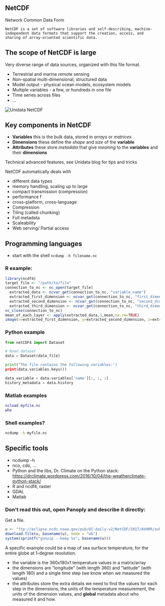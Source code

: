 ## NetCDF

Network Common Data Form

```
NetCDF is a set of software libraries and self-describing, machine-independent data formats that support the creation, access, and sharing of array-oriented scientific data.
```

## The scope of NetCDF is large

Very diverse range of data sources, organized with this file format. 

* Terrestrial and marine remote sensing
* Non-spatial multi-dimensional, structured data
* Model output - physical ocean models, ecosystem models
* Multiple variables - a few, or hundreds in one file
* Time series across files
* ...


![][Unidata]


[Unidata]: unidata.png "Unidata NetCDF"



## Key components in NetCDF

* **Variables** this is the bulk data, stored in *arrays* or *matrices*
* **Dimensions** these define the *shape* and *size* of the **variable**
* **Attributes** these store *metadata* that give *meaning* to the **variables** and their **dimensions**


Technical advanced features, see Unidata blog for tips and tricks

NetCDF automatically deals with

* different data types
* memory handling, scaling up to large 
* compact transmission (compression)
* performance f
* cross-platform, cross-language
* Compression
* Tiling (called chunking)
* Full metadata
* Scaleability
* Web serving/ Partial access


## Programming languages

* start with the shell `ncdump -h filename.nc`


### R example:

```R
library(ncdf4)
target_file <- "/path/to/file"
connection_to_nc <- nc_open(target_file)
  extracted_data <- ncvar_get(connection_to_nc, "variable_name")
  extracted_first_dimension <- ncvar_get(connection_to_nc, "first_dimenison_name") 
  extracted_second_dimension <- ncvar_get(connection_to_nc, "second_dimenison_name") 
  extracted_third_dimension <- ncvar_get(connection_to_nc, "third_dimenison_name") 
nc_close(connection_to_nc)
mean_of_each_layer <- apply(extracted_data,3,mean,na.rm=TRUE)
image(x=extracted_first_dimension, y=extracted_second_dimension, z=extracted_data[,,1])
```

### Python example

```python
from netCDF4 import Dataset

# Read dataset
data = Dataset(data_file)

print("The file contains the following variables:')
print(data.variables.keys())

data_variable = data.variables['name'][:, :, :]
history_metadata = data.history

```

### Matlab examples


```matlab
ncload myfile.nc
who
```


### Shell examples?


```bash
ncdump -h myfile.nc
```


## Specific tools

* ncdump -h
* nco, cdo, ...
* Python and the libs, Dr. Climate on the Python stack: https://drclimate.wordpress.com/2016/10/04/the-weatherclimate-python-stack/
* R and ncdf4, raster
* GDAL
* Matlab



### Don't read this out, open Panoply and describe it directly: 

Get a file. 

```R
u <- "ftp://eclipse.ncdc.noaa.gov/pub/OI-daily-v2/NetCDF/2017/AVHRR/avhrr-only-v2.20170116.nc.gz"
download.file(u, basename(u), mode = "wb")
system(sprintf("gunzip --keep %s", basename(u)))
```

A specific example could be a map of sea surface temperature, for the entire globe at 1-degree resolution. 

* the variable is the 360x180x1 temperature values in a matrix/array
* the dimensions are "longitude" (with length 360) and "latitude" (with length 180) and a single time step (we know when we measured the values)
* the attributes store the extra details we need to find the values for each step in the dimensions, the units of the temperature measurement, the units of the dimension values, and **global** metadata about who measured it and how. 
```


